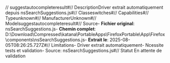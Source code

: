 // suggestautocompleteresult#// DescriptionDriver extrait automatiquement depuis nsSearchSuggestions.js#// Classeswitches#// Capabilities#// Typeunknown#// ManufacturerUnknown#// Modelsuggestautocompleteresult#// Source- **Fichier original**: nsSearchSuggestions.js- **Chemin complet**: D:\Download\Compressed\katana\PortableApps\FirefoxPortable\App\Firefox\components\nsSearchSuggestions.js- **Extrait le**: 2025-08-05T08:26:25.727Z#// Limitations- Driver extrait automatiquement- Ncessite tests et validation- Source: nsSearchSuggestions.js#// Statut En attente de validation